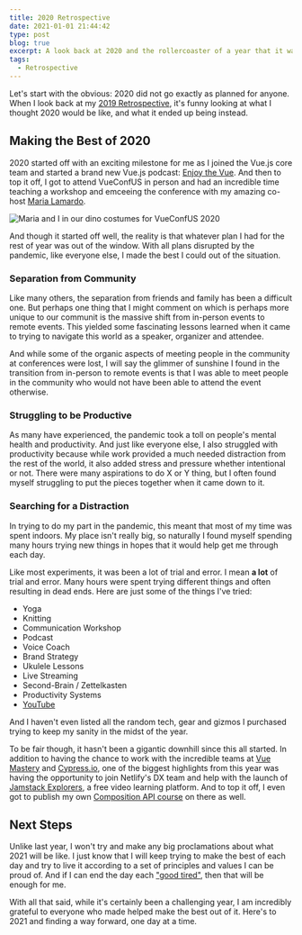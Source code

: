 ```yaml
---
title: 2020 Retrospective
date: 2021-01-01 21:44:42
type: post
blog: true
excerpt: A look back at 2020 and the rollercoaster of a year that it was.
tags:
  - Retrospective
---
```


Let's start with the obvious: 2020 did not go exactly as planned for anyone. When I look back at my [2019 Retrospective](https://www.bencodezen.io/blog/2019-retrospective), it's funny looking at what I thought 2020 would be like, and what it ended up being instead.

## Making the Best of 2020

2020 started off with an exciting milestone for me as I joined the Vue.js core team and started a brand new Vue.js podcast: [Enjoy the Vue](https://www.enjoythevue.io). And then to top it off, I got to attend VueConfUS in person and had an incredible time teaching a workshop and emceeing the conference with my amazing co-host [Maria Lamardo](https://twitter.com/MariaLamardo).

![Maria and I in our dino costumes for VueConfUS 2020](/images/2020/vueconfus-2020-dino.jpeg)

And though it started off well, the reality is that whatever plan I had for the rest of year was out of the window. With all plans disrupted by the pandemic, like everyone else, I made the best I could out of the situation.

### Separation from Community

Like many others, the separation from friends and family has been a difficult one. But perhaps one thing that I might comment on which is perhaps more unique to our communit is the massive shift from in-person events to remote events. This yielded some fascinating lessons learned when it came to trying to navigate this world as a speaker, organizer and attendee.

And while some of the organic aspects of meeting people in the community at conferences were lost, I will say the glimmer of sunshine I found in the transition from in-person to remote events is that I was able to meet people in the community who would not have been able to attend the event otherwise.

### Struggling to be Productive

As many have experienced, the pandemic took a toll on people's mental health and productivity. And just like everyone else, I also struggled with productivity because while work provided a much needed distraction from the rest of the world, it also added stress and pressure whether intentional or not. There were many aspirations to do X or Y thing, but I often found myself struggling to put the pieces together when it came down to it.

### Searching for a Distraction

In trying to do my part in the pandemic, this meant that most of my time was spent indoors. My place isn't really big, so naturally I found myself spending many hours trying new things in hopes that it would help get me through each day.

Like most experiments, it was been a lot of trial and error. I mean **a lot** of trial and error. Many hours were spent trying different things and often resulting in dead ends. Here are just some of the things I've tried:

- Yoga
- Knitting
- Communication Workshop
- Podcast
- Voice Coach
- Brand Strategy
- Ukulele Lessons
- Live Streaming
- Second-Brain / Zettelkasten
- Productivity Systems
- [YouTube](https://www.youtube.com/bencodezen)

And I haven't even listed all the random tech, gear and gizmos I purchased trying to keep my sanity in the midst of the year.

To be fair though, it hasn't been a gigantic downhill since this all started. In addition to having the chance to work with the incredible teams at [Vue Mastery](https://www.vuemastery.com/) and [Cypress.io](https://www.cypress.io/), one of the biggest highlights from this year was having the opportunity to join Netlify's DX team and help with the launch of [Jamstack Explorers](https://explorers.netlify.com/?utm_source=blog&utm_medium=explorers-bh&utm_campaign=devex), a free video learning platform. And to top it off, I even got to publish my own [Composition API course](https://explorers.netlify.com/learn/launching-with-composition-api?utm_source=twitter&utm_medium=mission-lca-bh&utm_campaign=devex) on there as well.

## Next Steps

Unlike last year, I won't try and make any big proclamations about what 2021 will be like. I just know that I will keep trying to make the best of each day and try to live it according to a set of principles and values I can be proud of. And if I can end the day each ["good tired"](https://www.youtube.com/watch?v=zbpoUWO3kA8), then that will be enough for me.

With all that said, while it's certainly been a challenging year, I am incredibly grateful to everyone who made helped make the best out of it. Here's to 2021 and finding a way forward, one day at a time.
